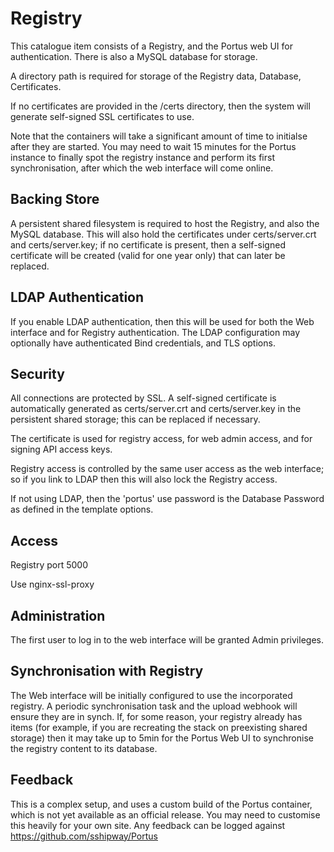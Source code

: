 # Registry

This catalogue item consists of a Registry, and the Portus web UI for 
authentication.  There is also a MySQL database for storage.

A directory path is required for storage of the Registry data, Database,
Certificates.

If no certificates are provided in the /certs directory, then the system 
will generate self-signed SSL certificates to use.

Note that the containers will take a significant amount of time to initialse after 
they are started.  You may need to wait 15 minutes for the Portus instance
to finally spot the registry instance and perform its first synchronisation,
after which the web interface will come online.

## Backing Store

A persistent shared filesystem is required to host the Registry, and also the 
MySQL database.  This will also hold the certificates under certs/server.crt
and certs/server.key; if no certificate is present, then a self-signed
certificate will be created (valid for one year only) that can later be 
replaced.

## LDAP Authentication

If you enable LDAP authentication, then this will be used for both the
Web interface and for Registry authentication.  The LDAP configuration
may optionally have authenticated Bind credentials, and TLS options.

## Security

All connections are protected by SSL.  A self-signed certificate is
automatically generated as certs/server.crt and certs/server.key in 
the persistent shared storage; this can be replaced if necessary.

The certificate is used for registry access, for web admin access,
and for signing API access keys.

Registry access is controlled by the same user access as the web interface;
so if you link to LDAP then this will also lock the Registry access.

If not using LDAP, then the 'portus' use password is the Database Password
as defined in the template options.

## Access

Registry port 5000

Use nginx-ssl-proxy

## Administration

The first user to log in to the web interface will be granted Admin
privileges.

## Synchronisation with Registry

The Web interface will be initially configured to use the incorporated 
registry.  A periodic synchronisation task and the upload webhook will
ensure they are in synch.  If, for some reason, your registry already 
has items (for example, if you are recreating the stack on preexisting
shared storage) then it may take up to 5min for the Portus Web UI to 
synchronise the registry content to its database.

## Feedback

This is a complex setup, and uses a custom build of the Portus container,
which is not yet available as an official release.  You may need to
customise this heavily for your own site.  Any feedback can
be logged against https://github.com/sshipway/Portus

